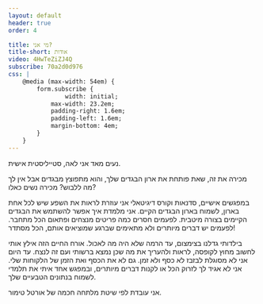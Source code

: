 ```yaml
---
layout: default
header: true
order: 4

title: מי אני?
title-short: אודות
video: 4HwTeZiZJ4Q
subscribe: 70a2d0d976
css: |
    @media (max-width: 54em) {
        form.subscribe {
                width: initial;
            max-width: 23.2em;
            padding-right: 1.6em;
            padding-left: 1.6em;
            margin-bottom: 4em;
        }
    }
---
```


נעים מאד אני לאה, סטייליסטית אישית.

מכירה את זה, שאת פותחת את ארון הבגדים שלך, והוא מתפוצץ מבגדים אבל אין לך מה ללבוש?
מכירה נשים כאלו?

במפגשים אישיים, סדנאות וקורס דיגיטאלי אני עוזרת לראות את השפע שיש לכל אחת בארון, לשמוח בארון הבגדים הקיים. אני מלמדת איך אפשר להשתמש את הבגדים הקיימים בצורה מיטבית. לפעמים חסרים כמה פריטים מנצחים ופתאום הכל מתחבר. לפעמים יש דברים מיותרים ולא מתאימים שברגע שמוציאים אותם, הכל מסתדר!

בילדותי גדלנו בצימצום, עד הרמה שלא היה מה לאכול. אורח החיים הזה אילץ אותי לחשוב מחוץ לקופסה, לראות ולהעריך את מה שכן נמצא ברשותי ועם זה לנצח.
עד היום אני לא מסוגלת לבזבז לא כסף ולא זמן. גם לא את הכסף ואת הזמן של הלקוחות שלי.
אני לא אגיד לך לזרוק הכל או לקנות דברים מיותרים, ובמפגש אחד איתי את תלמדי לשמוח בנתונים הטבעיים שלך.

אני עובדת לפי שיטת מלתחה חכמה של אורטל טימור.
